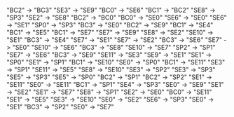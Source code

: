 "BC2" -> "BC3"
"SE3" -> "SE9"
"BC0" -> "SE6"
"BC1" -> "BC2"
"SE8" -> "SP3"
"SE2" -> "SE8"
"BC2" -> "BC0"
"BC0" -> "SE0"
"SE6" -> "SE0"
"SE6" -> "SE1"
"SP0" -> "SP3"
"BC3" -> "SE0"
"BC2" -> "SE9"
"BC1" -> "SE4"
"BC1" -> "SE5"
"BC1" -> "SE7"
"SE7" -> "SE9"
"SE8" -> "SE2"
"SE10" -> "SE1"
"BC3" -> "SE4"
"SE7" -> "SE1"
"SE7" -> "SE2"
"BC3" -> "SE6"
"SE7" -> "SE0"
"SE10" -> "SE6"
"BC3" -> "SE8"
"SE10" -> "SE7"
"SP2" -> "SP1"
"SE7" -> "SE6"
"BC3" -> "SE9"
"SE11" -> "SE3"
"SE9" -> "SE1"
"SE1" -> "SP0"
"SE1" -> "SP1"
"BC1" -> "SE10"
"SE0" -> "SP0"
"BC1" -> "SE11"
"SE3" -> "SP1"
"SE11" -> "SE5"
"SE8" -> "SE10"
"SE3" -> "SP2"
"SE3" -> "SP3"
"SE5" -> "SP3"
"SE5" -> "SP0"
"BC2" -> "SP1"
"BC2" -> "SP2"
"SE1" -> "SE11"
"SE0" -> "SE11"
"BC1" -> "SP1"
"SE4" -> "SP3"
"SE0" -> "SE9"
"SE1" -> "SE2"
"SE1" -> "SE7"
"SE8" -> "SP1"
"SE2" -> "SE0"
"BC0" -> "SE11"
"SE1" -> "SE5"
"SE3" -> "SE10"
"SE0" -> "SE2"
"SE6" -> "SP3"
"SE0" -> "SE1"
"BC3" -> "SP2"
"SE0" -> "SE7"